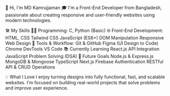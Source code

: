 👋 Hi, I'm MD Kamrujjaman
🎓 I'm a Front-End Developer from Bangladesh, passionate about creating responsive and user-friendly websites using modern technologies.

🛠️ My Skills
👨‍💻 Programming:
C, Python (Basic)
🌐 Front-End Development:
HTML, CSS
Tailwind CSS
JavaScript (ES6+)
DOM Manipulation
Responsive Web Design
🧩 Tools & Workflow:
Git & GitHub
Figma (UI Design to Code)
Chrome DevTools
VS Code
📚 Currently Learning
React.js
API Integration
JavaScript Problem Solving (DSA)
🎯 Future Goals
Node.js & Express.js
MongoDB & Mongoose
TypeScript
Next.js
Firebase Authentication
RESTful API & CRUD Operations

💡 What I Love
I enjoy turning designs into fully functional, fast, and scalable websites. I'm focused on building real-world projects that solve problems and improve user experience.



